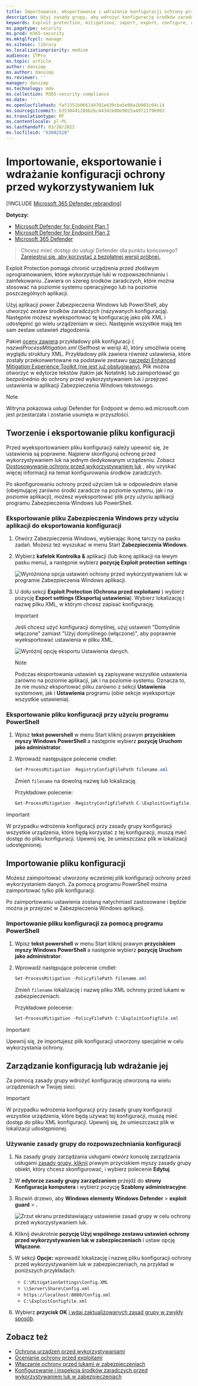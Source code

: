 ```yaml
---
title: Importowanie, eksportowanie i wdrażanie konfiguracji ochrony przed wykorzystywaniem luk
description: Użyj zasady grupy, aby wdrożyć konfigurację środków zaradczych.
keywords: Exploit protection, mitigations, import, export, configure, convert, conversion, deploy, install
ms.pagetype: security
ms.prod: m365-security
ms.mktglfcycl: manage
ms.sitesec: library
ms.localizationpriority: medium
audience: ITPro
ms.topic: article
author: dansimp
ms.author: dansimp
ms.reviewer: ''
manager: dansimp
ms.technology: mde
ms.collection: M365-security-compliance
ms.date: ''
ms.openlocfilehash: faf1351b066144701e439cba5e98a1b901c04c14
ms.sourcegitcommit: b3530441288b2bc44342e00e9025a49721796903
ms.translationtype: MT
ms.contentlocale: pl-PL
ms.lasthandoff: 03/20/2022
ms.locfileid: "63682510"
---
```

# <a name="import-export-and-deploy-exploit-protection-configurations"></a>Importowanie, eksportowanie i wdrażanie konfiguracji ochrony przed wykorzystywaniem luk

[!INCLUDE [Microsoft 365 Defender rebranding](../../includes/microsoft-defender.md)]


**Dotyczy:**
- [Microsoft Defender for Endpoint Plan 1](https://go.microsoft.com/fwlink/p/?linkid=2154037)
- [Microsoft Defender for Endpoint Plan 2](https://go.microsoft.com/fwlink/p/?linkid=2154037)
- [Microsoft 365 Defender](https://go.microsoft.com/fwlink/?linkid=2118804)

> Chcesz mieć dostęp do usługi Defender dla punktu końcowego? [Zarejestruj się, aby korzystać z bezpłatnej wersji próbnej.](https://signup.microsoft.com/create-account/signup?products=7f379fee-c4f9-4278-b0a1-e4c8c2fcdf7e&ru=https://aka.ms/MDEp2OpenTrial?ocid=docs-wdatp-exposedapis-abovefoldlink)

Exploit Protection pomaga chronić urządzenia przed złośliwym oprogramowaniem, które wykorzystuje luki w rozpowszechnianiu i zainfekowaniu. Zawiera on szereg środków zaradczych, które można stosować na poziomie systemu operacyjnego lub na poziomie poszczególnych aplikacji.

Użyj aplikacji power Zabezpieczenia Windows lub PowerShell, aby utworzyć zestaw środków zaradczych (nazywanych konfiguracją). Następnie możesz wyeksportować tę konfigurację jako plik XML i udostępnić go wielu urządzeniam w sieci. Następnie wszystkie mają ten sam zestaw ustawień złagodzenia.

Pakiet [oceny zawiera](https://demo.wd.microsoft.com/Page/EP) przykładowy plik konfiguracji ( *nazwaProcessMitigation.xml* (Selfhost w wersji 4), który umożliwia ocenę wyglądu struktury XML. Przykładowy plik zawiera również ustawienia, które zostały przekonwertowane na podstawie zestawu [narzędzi Enhanced Mitigation Experience Toolkit (nie jest już obsługiwany).](https://support.microsoft.com/help/2458544/the-enhanced-mitigation-experience-toolkit) Plik można otworzyć w edytorze tekstów (takim jak Notatnik) lub zaimportować go bezpośrednio do ochrony przed wykorzystywaniem luk i przejrzeć ustawienia w aplikacji Zabezpieczenia Windows tekstowego.

> [!NOTE]
> Witryna pokazowa usługi Defender for Endpoint w demo.wd.microsoft.com jest przestarzała i zostanie usunięta w przyszłości.

## <a name="create-and-export-a-configuration-file"></a>Tworzenie i eksportowanie pliku konfiguracji

Przed wyeksportowaniem pliku konfiguracji należy upewnić się, że ustawienia są poprawne. Najpierw skonfiguruj ochronę przed wykorzystywaniem luk na jednym dedykowanym urządzeniu. Zobacz [Dostosowywanie ochrony przed wykorzystywaniem luk](customize-exploit-protection.md) , aby uzyskać więcej informacji na temat konfigurowania środków zaradczych.

Po skonfigurowaniu ochrony przed użyciem luk w odpowiednim stanie (obejmującej zarówno środki zaradcze na poziomie systemu, jak i na poziomie aplikacji), możesz wyeksportować plik przy użyciu aplikacji programu Zabezpieczenia Windows lub PowerShell.

### <a name="use-the-windows-security-app-to-export-a-configuration-file"></a>Eksportowanie pliku Zabezpieczenia Windows przy użyciu aplikacji do eksportowania konfiguracji

1. Otwórz Zabezpieczenia Windows, wybierając ikonę tarczy na pasku zadań. Możesz też wyszukać w menu Start **Zabezpieczenia Windows**.

2. Wybierz **kafelek Kontrolka &** aplikacji (lub ikonę aplikacji na lewym pasku menu), a następnie wybierz **pozycję Exploit protection settings** :

    ![Wyróżniona opcja ustawień ochrony przed wykorzystywaniem luk w programie Zabezpieczenia Windows aplikacji.](../../media/wdsc-exp-prot.png)

3. U dołu sekcji **Exploit Protection (Ochrona przed exploitami** ) wybierz pozycję **Export settings (Eksportuj ustawienia**). Wybierz lokalizację i nazwę pliku XML, w którym chcesz zapisać konfigurację.

    > [!IMPORTANT]
    > Jeśli chcesz użyć konfiguracji domyślnej, użyj ustawień "Domyślnie włączone" zamiast "Użyj domyślnego (włączone)", aby poprawnie wyeksportować ustawienia w pliku XML.

    ![Wyróżnij opcję eksportu Ustawienia danych.](../../media/wdsc-exp-prot-export.png)

    > [!NOTE]
    > Podczas eksportowania ustawień są zapisywane wszystkie ustawienia zarówno na poziomie aplikacji, jak i na poziomie systemu. Oznacza to, że nie musisz eksportować pliku zarówno z sekcji **Ustawienia** systemowe, jak i **Ustawienia** programu (obie sekcje wyeksportuje wszystkie ustawienia).

### <a name="use-powershell-to-export-a-configuration-file"></a>Eksportowanie pliku konfiguracji przy użyciu programu PowerShell

1. Wpisz **tekst powershell** w menu Start kliknij prawym **przyciskiem myszy Windows PowerShell** a następnie wybierz **pozycję Uruchom jako administrator**.
2. Wprowadź następujące polecenie cmdlet:

    ```PowerShell
    Get-ProcessMitigation -RegistryConfigFilePath filename.xml
    ```

    Zmień `filename` na dowolną nazwę lub lokalizację.

    Przykładowe polecenie:

    ```powershell
    Get-ProcessMitigation -RegistryConfigFilePath C:\ExploitConfigfile.xml
    ```

> [!IMPORTANT]
> W przypadku wdrożenia konfiguracji przy zasady grupy konfiguracji wszystkie urządzenia, które będą korzystać z tej konfiguracji, muszą mieć dostęp do pliku konfiguracji. Upewnij się, że umieszczasz plik w lokalizacji udostępnionej.

## <a name="import-a-configuration-file"></a>Importowanie pliku konfiguracji

Możesz zaimportować utworzony wcześniej plik konfiguracji ochrony przed wykorzystaniem danych. Za pomocą programu PowerShell można zaimportować tylko plik konfiguracji.

Po zaimportowaniu ustawienia zostaną natychmiast zastosowane i będzie można je przejrzeć w Zabezpieczenia Windows aplikacji.

### <a name="use-powershell-to-import-a-configuration-file"></a>Importowanie pliku konfiguracji za pomocą programu PowerShell

1. Wpisz **tekst powershell** w menu Start kliknij prawym **przyciskiem myszy Windows PowerShell** a następnie wybierz **pozycję Uruchom jako administrator**.
2. Wprowadź następujące polecenie cmdlet:

    ```PowerShell
    Set-ProcessMitigation -PolicyFilePath filename.xml
    ```

    Zmień `filename` lokalizację i nazwę pliku XML ochrony przed lukami w zabezpieczeniach.

    Przykładowe polecenie:

    ```powershell
    Set-ProcessMitigation -PolicyFilePath C:\ExploitConfigfile.xml
    ```

> [!IMPORTANT]
> Upewnij się, że importujesz plik konfiguracji utworzony specjalnie w celu wykorzystania ochrony.

## <a name="manage-or-deploy-a-configuration"></a>Zarządzanie konfiguracją lub wdrażanie jej

Za pomocą zasady grupy wdrożyć konfigurację utworzoną na wielu urządzeniach w Twojej sieci.

> [!IMPORTANT]
> W przypadku wdrożenia konfiguracji przy zasady grupy konfiguracji wszystkie urządzenia, które będą używać tej konfiguracji, muszą mieć dostęp do pliku XML konfiguracji. Upewnij się, że umieszczasz plik w lokalizacji udostępnionej.

### <a name="use-group-policy-to-distribute-the-configuration"></a>Używanie zasady grupy do rozpowszechniania konfiguracji

1. Na zasady grupy zarządzania usługami otwórz konsolę zarządzania usługami [zasady grupy, kliknij](/previous-versions/windows/desktop/gpmc/group-policy-management-console-portal) prawym przyciskiem myszy zasady grupy obiekt, który chcesz skonfigurować, i wybierz polecenie **Edytuj**.

2. W **edytorze zasady grupy zarządzaniem** przejdź do **strony Konfiguracja komputera** i wybierz pozycję **Szablony administracyjne**.

3. Rozwiń drzewo, aby **Windows elementy Windows Defender** \> **exploit guard** \> **.**

    ![Zrzut ekranu przedstawiający ustawienie zasad grupy w celu ochrony przed wykorzystywaniem luk.](../../media/exp-prot-gp.png)

4. Kliknij dwukrotnie **pozycję Użyj wspólnego zestawu ustawień ochrony przed wykorzystywaniem luk w zabezpieczeniach** i ustaw opcję **Włączone**.

5. W sekcji **Opcje:** wprowadź lokalizację i nazwę pliku konfiguracji ochrony przed wykorzystywaniem luk w zabezpieczeniach, na przykład w poniższych przykładach:

    - `C:\MitigationSettings\Config.XML`
    - `\\Server\Share\Config.xml`
    - `https://localhost:8080/Config.xml`
    - `C:\ExploitConfigfile.xml`

6. Wybierz **przycisk OK** [i wdaj zaktualizowanych zasad grupy w zwykły sposób](/windows/win32/srvnodes/group-policy).

## <a name="see-also"></a>Zobacz też

- [Ochrona urządzeń przed wykorzystywaniami](exploit-protection.md)
- [Ocenianie ochrony przed exploitami](evaluate-exploit-protection.md)
- [Włączanie ochrony przed lukami w zabezpieczeniach](enable-exploit-protection.md)
- [Konfigurowanie i inspekcja środków zaradczych przed wykorzystywaniem luk w zabezpieczeniach](customize-exploit-protection.md)
